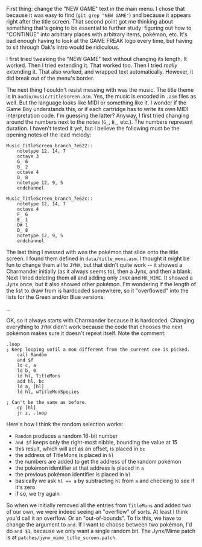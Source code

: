 First thing: change the "NEW GAME" text in the main menu. I chose that because
it was easy to find (`git grep "NEW GAME"`) and because it appears right after
the title screen. That second point got me thinking about something that's
going to be essential to further study: figuring out how to "CONTINUE" into
arbitrary places with arbitrary items, pokémon, etc. It's bad enough having to
look at the GAME FREAK logo every time, but having to sit through Oak's intro
would be ridiculous.

I first tried tweaking the "NEW GAME" text without changing its length. It
worked. Then I tried extending it. That worked too. Then I tried *really*
extending it. That also worked, and wrapped text automatically. However, it did
break out of the menu's border.

The next thing I couldn't resist messing with was the music. The title theme is
in `audio/music/titlescreen.asm`. Yes, the music is encoded in `.asm` files as
well. But the language looks like MIDI or something like it. I wonder if the
Game Boy understands this, or if each cartridge has to write its own MIDI
interpretation code. I'm guessing the latter? Anyway, I first tried changing
around the numbers next to the notes (`G_`, `B_`, etc.). The numbers represent
duration. I haven't tested it yet, but I believe the following must be the
opening notes of the lead melody:

    Music_TitleScreen_branch_7e622::
        notetype 12, 14, 7
        octave 3
        G_ 6
        B_ 2
        octave 4
        D_ 8
        notetype 12, 9, 5
        endchannel

    Music_TitleScreen_branch_7e62c::
        notetype 12, 14, 7
        octave 4
        F_ 6
        E_ 1
        D# 1
        D_ 8
        notetype 12, 9, 5
        endchannel

The last thing I messed with was the pokémon that slide onto the title screen.
I found them defined in `data/title_mons.asm`. I thought it might be fun to
change them all to `JYNX`, but that didn't quite work -- it showed a Charmander
initially (as it always seems to), then a Jynx, and then a blank. Next I tried
deleting them all and adding only `JYNX` and `MR_MIME`. It showed a Jynx once,
but it also showed other pokémon. I'm wondering if the length of the list to
draw from is hardcoded somewhere, so it "overflowed" into the lists for the
Green and/or Blue versions.

...

OK, so it always starts with Charmander because it is hardcoded. Changing 
everything to `JYNX` didn't work because the code that chooses the next pokémon 
makes sure it doesn't repeat itself. Note the comment:

    .loop
    ; Keep looping until a mon different from the current one is picked.
        call Random
        and $f
        ld c, a
        ld b, 0
        ld hl, TitleMons
        add hl, bc
        ld a, [hl]
        ld hl, wTitleMonSpecies

    ; Can't be the same as before.
        cp [hl]
        jr z, .loop

Here's how I think the random selection works:

  * `Random` produces a random 16-bit number
  * `and $f` keeps only the right-most nibble, bounding the value at 15
  * this result, which will act as an offset, is placed in `bc`
  * the address of TitleMons is placed in `hl`
  * the numbers are added to get the address of the random pokémon
  * the pokémon identifier at that address is placed in `a`
  * the previous pokémon identifier is placed in `hl`
  * basically we ask `hl == a` by subtracting `hl` from `a` and checking to see
    if it's zero
  * if so, we try again

So when we initially removed all the entries from `TitleMons` and added two of
our own, we were indeed seeing an "overflow" of sorts. At least I think you'd 
call it an overflow. Or an "out-of-bounds". To fix this, we have to change the 
argument to `and`. If I want to choose between two pokémon, I'd do `and $1`, 
because we only want a single random bit. The Jynx/Mime patch is at 
`patches/jynx_mime_title_screen.patch`.
